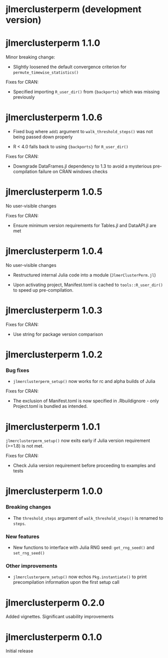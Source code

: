# jlmerclusterperm (development version)

# jlmerclusterperm 1.1.0

Minor breaking change:

- Slightly loosened the default convergence criterion for `permute_timewise_statistics()`

Fixes for CRAN:

- Specified importing `R_user_dir()` from `{backports}` which was missing previously

# jlmerclusterperm 1.0.6

- Fixed bug where `add1` argument to `walk_threshold_steps()` was not being passed down properly

- R < 4.0 falls back to using `{backports}` for `R_user_dir()`

Fixes for CRAN:

- Downgrade DataFrames.jl dependency to 1.3 to avoid a mysterious pre-compilation failure on CRAN windows checks

# jlmerclusterperm 1.0.5

No user-visible changes

Fixes for CRAN:

- Ensure minimum version requirements for Tables.jl and DataAPI.jl are met

# jlmerclusterperm 1.0.4

No user-visible changes

- Restructured internal Julia code into a module (`JlmerClusterPerm.jl`)

- Upon activating project, Manifest.toml is cached to `tools::R_user_dir()` to speed up pre-compilation.

# jlmerclusterperm 1.0.3

Fixes for CRAN:

- Use string for package version comparison

# jlmerclusterperm 1.0.2

### Bug fixes

- `jlmerclusterperm_setup()` now works for rc and alpha builds of Julia

Fixes for CRAN:

- The exclusion of Manifest.toml is now specified in .Rbuildignore - only Project.toml is bundled as intended.

# jlmerclusterperm 1.0.1

`jlmerclusterperm_setup()` now exits early if Julia version requirement (>=1.8) is not met.

Fixes for CRAN:

- Check Julia version requirement before proceeding to examples and tests

# jlmerclusterperm 1.0.0

### Breaking changes

- The `threshold_steps` argument of `walk_threshold_steps()` is renamed to `steps`.

### New features

- New functions to interface with Julia RNG seed: `get_rng_seed()` and `set_rng_seed()`

### Other improvements

- `jlmerclusterperm_setup()` now echos `Pkg.instantiate()` to print precompilation information upon the first setup call

# jlmerclusterperm 0.2.0

Added vignettes. Significant usability improvements

# jlmerclusterperm 0.1.0

Initial release

